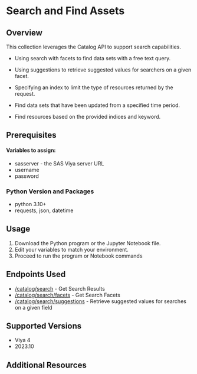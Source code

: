 # Search and Find Assets

## Overview

This collection leverages the Catalog API to support search capabilities.

- Using search with facets to find data sets with a free text query.

- Using suggestions to retrieve suggested values for searchers on a given facet.

- Specifying an index to limit the type of resources returned by the request.

- Find data sets that have been updated from a specified time period.

- Find resources based on the provided indices and keyword.

## Prerequisites

#### Variables to assign:
- sasserver - the SAS Viya server URL
- username
- password

### Python Version and Packages
- python 3.10+
- requests, json, datetime

## Usage
1. Download the Python program or the Jupyter Notebook file.
2. Edit your variables to match your environment.
3. Proceed to run the program or Notebook commands

## Endpoints Used

- [/catalog/search](https://developer.sas.com/apis/rest/DataManagement/#get-search-results) - Get Search Results
- [/catalog/search/facets](https://developer.sas.com/apis/rest/DataManagement/#get-search-facets) - Get Search Facets
- [/catalog/search/suggestions](https://developer.sas.com/apis/rest/DataManagement/#retrieve-suggested-values-for-searches-on-a-given-field) - Retrieve suggested values for searches on a given field

## Supported Versions

- Viya 4
- 2023.10

## Additional Resources
